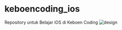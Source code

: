 # keboencoding_ios
Repository untuk Belajar iOS di Keboen Coding
![design](https://user-images.githubusercontent.com/29395602/55942733-3e6d8180-5c6f-11e9-9731-530fe2607e74.png)
